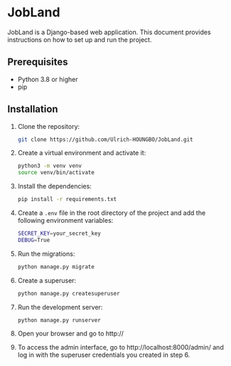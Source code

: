 # JobLand

JobLand is a Django-based web application. This document provides instructions on how to set up and run the project.

## Prerequisites

- Python 3.8 or higher
- pip

## Installation

1. Clone the repository:
    
    ```bash
    git clone https://github.com/Ulrich-HOUNGBO/JobLand.git
    ```
2. Create a virtual environment and activate it:
    
    ```bash
    python3 -m venv venv
    source venv/bin/activate
    ```
3. Install the dependencies:
    
    ```bash
    pip install -r requirements.txt
    ```
4. Create a `.env` file in the root directory of the project and add the following environment variables:
    
    ```bash
    SECRET_KEY=your_secret_key
    DEBUG=True
    ```
5. Run the migrations:
    
    ```bash
    python manage.py migrate
    ```
6. Create a superuser:
    
    ```bash
    python manage.py createsuperuser
    ```
7. Run the development server:
    
    ```bash
    python manage.py runserver
    ```
8. Open your browser and go to http://
9. To access the admin interface, go to http://localhost:8000/admin/ and log in with the superuser credentials you created in step 6.
